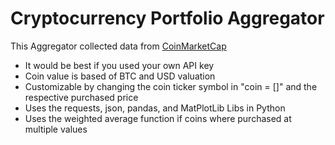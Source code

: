 # Cryptocurrency Portfolio Aggregator

This Aggregator collected data from [CoinMarketCap](https://coinmarketcap.com/)

* It would be best if you used your own API key
* Coin value is based of BTC and USD valuation 
* Customizable by changing the coin ticker symbol in "coin = []" and the respective purchased price 
* Uses the requests, json, pandas, and MatPlotLib Libs in Python 
* Uses the weighted average function if coins where purchased at multiple values 
